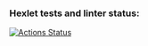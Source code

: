 ### Hexlet tests and linter status:
[![Actions Status](https://github.com/Sound-y/layout-designer-project-lvl1/workflows/hexlet-check/badge.svg)](https://github.com/Sound-y/layout-designer-project-lvl1/actions)